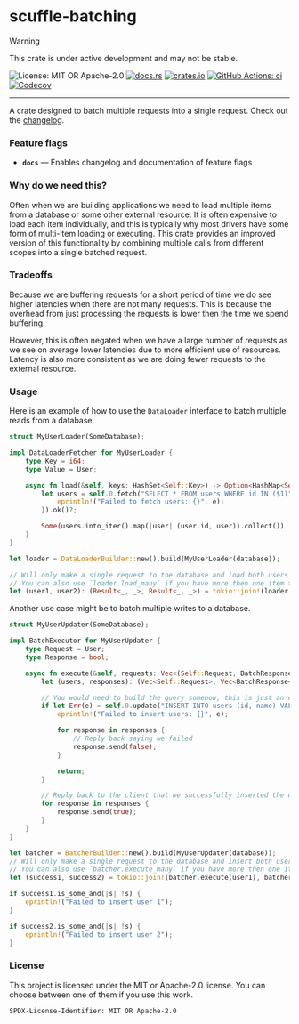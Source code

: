 <!-- cargo-sync-rdme title [[ -->
# scuffle-batching
<!-- cargo-sync-rdme ]] -->

> [!WARNING]  
> This crate is under active development and may not be stable.

<!-- cargo-sync-rdme badge [[ -->
![License: MIT OR Apache-2.0](https://img.shields.io/crates/l/scuffle-batching.svg?style=flat-square)
[![docs.rs](https://img.shields.io/docsrs/scuffle-batching.svg?logo=docs.rs&style=flat-square)](https://docs.rs/scuffle-batching)
[![crates.io](https://img.shields.io/crates/v/scuffle-batching.svg?logo=rust&style=flat-square)](https://crates.io/crates/scuffle-batching)
[![GitHub Actions: ci](https://img.shields.io/github/actions/workflow/status/scufflecloud/scuffle/ci.yaml.svg?label=ci&logo=github&style=flat-square)](https://github.com/scufflecloud/scuffle/actions/workflows/ci.yaml)
[![Codecov](https://img.shields.io/codecov/c/github/scufflecloud/scuffle.svg?label=codecov&logo=codecov&style=flat-square)](https://codecov.io/gh/scufflecloud/scuffle)
<!-- cargo-sync-rdme ]] -->

---

<!-- cargo-sync-rdme rustdoc [[ -->
A crate designed to batch multiple requests into a single request.
Check out the [changelog](./CHANGELOG.md).

### Feature flags

* **`docs`** —  Enables changelog and documentation of feature flags

### Why do we need this?

Often when we are building applications we need to load multiple items from
a database or some other external resource. It is often expensive to load
each item individually, and this is typically why most drivers have some
form of multi-item loading or executing. This crate provides an improved
version of this functionality by combining multiple calls from different
scopes into a single batched request.

### Tradeoffs

Because we are buffering requests for a short period of time we do see
higher latencies when there are not many requests. This is because the
overhead from just processing the requests is lower then the time we spend
buffering.

However, this is often negated when we have a large number of requests as we
see on average lower latencies due to more efficient use of resources.
Latency is also more consistent as we are doing fewer requests to the
external resource.

### Usage

Here is an example of how to use the `DataLoader` interface to batch
multiple reads from a database.

````rust
struct MyUserLoader(SomeDatabase);

impl DataLoaderFetcher for MyUserLoader {
    type Key = i64;
    type Value = User;

    async fn load(&self, keys: HashSet<Self::Key>) -> Option<HashMap<Self::Key, Self::Value>> {
        let users = self.0.fetch("SELECT * FROM users WHERE id IN ($1)").bind(keys).await.map_err(|e| {
            eprintln!("Failed to fetch users: {}", e);
        }).ok()?;

        Some(users.into_iter().map(|user| (user.id, user)).collect())
    }
}

let loader = DataLoaderBuilder::new().build(MyUserLoader(database));

// Will only make a single request to the database and load both users
// You can also use `loader.load_many` if you have more then one item to load.
let (user1, user2): (Result<_, _>, Result<_, _>) = tokio::join!(loader.load(1), loader.load(2));
````

Another use case might be to batch multiple writes to a database.

````rust
struct MyUserUpdater(SomeDatabase);

impl BatchExecutor for MyUserUpdater {
    type Request = User;
    type Response = bool;

    async fn execute(&self, requests: Vec<(Self::Request, BatchResponse<Self::Response>)>) {
        let (users, responses): (Vec<Self::Request>, Vec<BatchResponse<Self::Response>>) = requests.into_iter().unzip();

        // You would need to build the query somehow, this is just an example
        if let Err(e) = self.0.update("INSERT INTO users (id, name) VALUES ($1, $2), ($3, $4)").bind(users).await {
            eprintln!("Failed to insert users: {}", e);

            for response in responses {
                // Reply back saying we failed
                response.send(false);
            }

            return;
        }

        // Reply back to the client that we successfully inserted the users
        for response in responses {
            response.send(true);
        }
    }
}

let batcher = BatcherBuilder::new().build(MyUserUpdater(database));
// Will only make a single request to the database and insert both users
// You can also use `batcher.execute_many` if you have more then one item to insert.
let (success1, success2) = tokio::join!(batcher.execute(user1), batcher.execute(user2));

if success1.is_some_and(|s| !s) {
    eprintln!("Failed to insert user 1");
}

if success2.is_some_and(|s| !s) {
    eprintln!("Failed to insert user 2");
}
````

### License

This project is licensed under the MIT or Apache-2.0 license.
You can choose between one of them if you use this work.

`SPDX-License-Identifier: MIT OR Apache-2.0`
<!-- cargo-sync-rdme ]] -->
